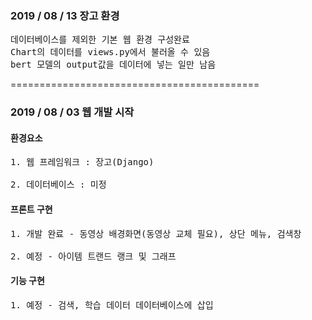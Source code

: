 ### 2019 / 08 / 13 장고 환경

<pre>
데이터베이스를 제외한 기본 웹 환경 구성완료  
Chart의 데이터를 views.py에서 불러올 수 있음  
bert 모델의 output값을 데이터에 넣는 일만 남음
</pre>

===========================================

### 2019 / 08 / 03 웹 개발 시작

#### 환경요소
<pre>
1. 웹 프레임워크 : 장고(Django)

2. 데이터베이스 : 미정
</pre>
#### 프론트 구현
<pre>
1. 개발 완료 - 동영상 배경화면(동영상 교체 필요), 상단 메뉴, 검색창

2. 예정 - 아이템 트랜드 랭크 및 그래프
</pre>
#### 기능 구현
<pre>
1. 예정 - 검색, 학습 데이터 데이터베이스에 삽입
</pre>
